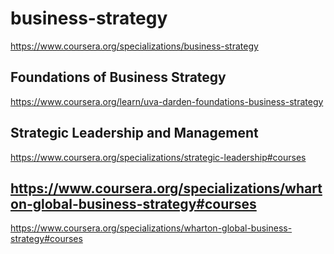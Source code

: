 #  business-strategy  

https://www.coursera.org/specializations/business-strategy      

##  Foundations of Business Strategy
https://www.coursera.org/learn/uva-darden-foundations-business-strategy     

##  Strategic Leadership and Management
https://www.coursera.org/specializations/strategic-leadership#courses


##  https://www.coursera.org/specializations/wharton-global-business-strategy#courses
https://www.coursera.org/specializations/wharton-global-business-strategy#courses
